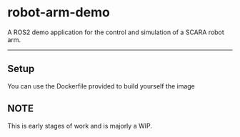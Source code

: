 # robot-arm-demo

A ROS2 demo application for the control and simulation of a SCARA robot arm.

---

## Setup 

You can use the Dockerfile provided to build yourself the image

## NOTE

This is early stages of work and is majorly a WIP.